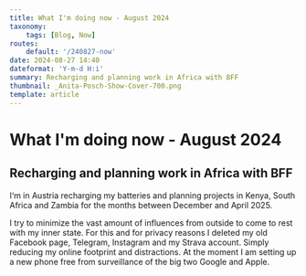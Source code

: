 ```yaml
---
title: What I'm doing now - August 2024
taxonomy:
    tags: [Blog, Now]
routes:
    default: '/240827-now'
date: 2024-08-27 14:40
dateformat: 'Y-m-d H:i'
summary: Recharging and planning work in Africa with BFF
thumbnail: _Anita-Posch-Show-Cover-700.png
template: article
---
```


# What I'm doing now - August 2024

## Recharging and planning work in Africa with BFF

I‘m in Austria recharging my batteries and planning projects in Kenya, South Africa and Zambia for the months between December and April 2025.

I try to minimize the vast amount of influences from outside to come to rest with my inner state. For this and for privacy reasons I deleted my old Facebook page, Telegram, Instagram and my Strava account. Simply reducing my online footprint and distractions. At the moment I am setting up a new phone free from surveillance of the big two Google and Apple. 